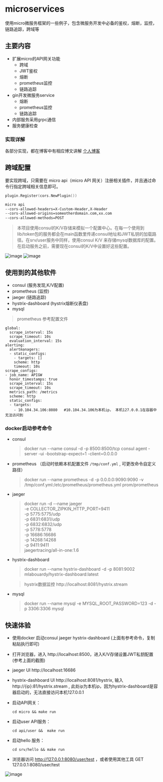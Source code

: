 
# microservices
使用micro微服务框架的一些例子，包含微服务开发中必备的鉴权，熔断，监控，链路追踪，跨域等

## 主要内容
- 扩展micro的API网关功能
  - 跨域
  - JWT鉴权
  - 熔断
  - prometheus监控
  - 链路追踪
- gin开发微服务service
  - 熔断
  - prometheus监控
  - 链路追踪
- 内部服务采用grpc通信
- 服务健康检查
### 实现详解
各部分实现，都在博客中有相应博文讲解
[个人博客](https://note.mogutou.xyz/category/go-micro)

## 跨域配置

要实现跨域，只需要在 micro api（micro API 网关）注册相关插件，并且通过命令行指定跨域相关信息即可。

```go
plugin.Register(cors.NewPlugin())
```

```bash
micro api 
--cors-allowed-headers=X-Custom-Header,X-Header 
--cors-allowed-origins=someotherdomain.com,xx.com 
--cors-allowed-methods=POST
```

> 本项目使用consul的K/V存储来模拟一个配置中心。在每一个使用到lib/token包的服务都会在main函数里传递consul地址和JWT私钥的加载路径。在srv/user服务中同样，使用consul K/V 来存储mysql数据库的配置。在启动服务之前，需要现在consul的K/V中设置好这些配置。

![image](https://github.com/Allenxuxu/microservices/raw/master/.screenshots/jwt-config.png)
![image](https://github.com/Allenxuxu/microservices/raw/master/.screenshots/mysql-config.png)

## 使用到的其他软件
- consul (服务发现,K/V配置)
- prometheus (监控)
- jaeger (链路追踪)
- hystrix-dashboard (hystrix熔断仪表盘)
- mysql 

> prometheus 参考配置文件  
```
global:
  scrape_interval: 15s
  scrape_timeout: 10s
  evaluation_interval: 15s
alerting:
  alertmanagers:
  - static_configs:
    - targets: []
    scheme: http
    timeout: 10s
scrape_configs:
- job_name: APIGW
  honor_timestamps: true
  scrape_interval: 15s
  scrape_timeout: 10s
  metrics_path: /metrics
  scheme: http
  static_configs:
  - targets:
    - 10.104.34.106:8080   #10.104.34.106为本机ip， 本机127.0.0.1在容器中无法访问到
```

### docker启动参考命令
- consul
  > docker run --name consul -d -p 8500:8500/tcp consul agent -server -ui -bootstrap-expect=1 -client=0.0.0.0
- prometheus  （启动时依赖本机配置文件 `/tmp/conf.yml` , 可更改命令自定义路径）
  > docker run --name prometheus  -d -p 0.0.0.0:9090:9090 -v /tmp/conf.yml:/etc/prometheus/prometheus.yml   prom/prometheus
- jaeger
  > docker run -d --name jaeger \
  -e COLLECTOR_ZIPKIN_HTTP_PORT=9411 \
  -p 5775:5775/udp \
  -p 6831:6831/udp \
  -p 6832:6832/udp \
  -p 5778:5778 \
  -p 16686:16686 \
  -p 14268:14268 \
  -p 9411:9411 \
  jaegertracing/all-in-one:1.6
- hystrix-dashboard
  > docker run --name hystrix-dashboard -d -p 8081:9002 mlabouardy/hystrix-dashboard:latest

  > hystrix数据监控
    http://localhost:8081/hystrix.stream

- mysql
  > docker run --name mysql -e  MYSQL_ROOT_PASSWORD=123 -d -p 3306:3306 mysql


## 快速体验
- 使用docker 启动consul jaeger hystrix-dashboard (上面有参考命令，复制粘贴执行即可)

- 打开浏览器，进入 http://localhost:8500，进入K/V存储设置JWT私钥配置(参考上面的截图)

- jaeger UI http://localhost:16686

- hystrix-dashboard UI http://localhost:8081/hystrix, 输入 http://{ip}:81/hystrix.stream , 此处ip为本机ip，因为hystrix-dashboard是容器启动的，无法直接访问本机127.0.0.1

- 启动API网关： 
  ```
  cd micro && make run
  ```
- 启动user API服务： 
  ```
  cd api/user &&  make run
  ```
- 启动hello 服务： 
  ```
  cd srv/hello && make run
  ```
- 浏览器访问 http://127.0.0.1:8080/user/test ，或者使用其他工具 GET 127.0.0.1:8080/user/test

![image](https://github.com/Allenxuxu/microservices/raw/master/.screenshots/consul-service.png)
